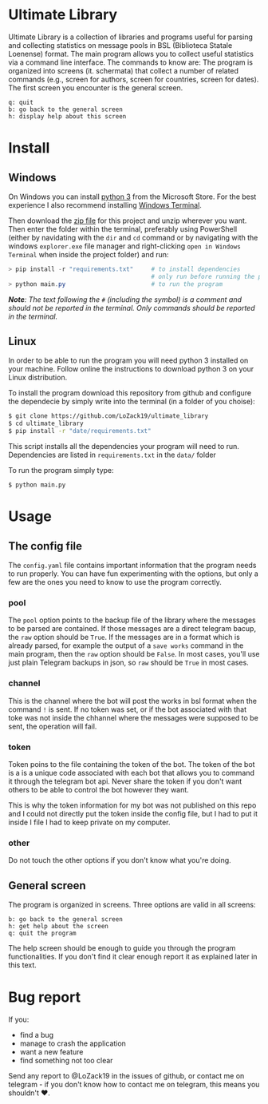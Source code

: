 # Ultimate Library

Ultimate Library is a collection of libraries and programs useful for parsing and collecting statistics on message pools in BSL (Biblioteca Statale Loenense) format. The main program allows you to collect useful statistics via a command line interface. The commands to know are:
The program is organized into screens (it. schermata) that collect a number of related commands (e.g., screen for authors, screen for countries, screen for dates). The first screen you encounter is the general screen.
```
q: quit
b: go back to the general screen
h: display help about this screen
```

# Install

## Windows

On Windows you can install [python 3](https://www.microsoft.com/en-us/p/python-39/9p7qfqmjrfp7) from the Microsoft Store. For the best experience I also recommend installing [Windows Terminal](https://www.microsoft.com/en-us/p/windows-terminal/9n0dx20hk701?rtc=1&activetab=pivot:overviewtab).

Then download the [zip file](https://github.com/LoZack19/ultimate_library/archive/refs/heads/master.zip) for this project and unzip wherever you want. Then enter the folder within the terminal, preferably using PowerShell (either by navidating with the `dir` and `cd` command or by navigating with the windows `explorer.exe` file manager and right-clicking `open in Windows Terminal` when inside the project folder) and run:

```PowerShell
> pip install -r "requirements.txt"     # to install dependencies
                                        # only run before running the program for the firs time
> python main.py                        # to run the program
```

_**Note**: The text following the `#` (including the symbol) is a comment and should not be reported in the terminal.
Only commands should be reported in the terminal._

## Linux

In order to be able to run the program you will need python 3 installed on your machine. Follow online the instructions to download python 3 on your Linux distribution.

To install the program download this repository from github and configure the dependecie by simply write into the terminal (in a folder of you choise):
```bash
$ git clone https://github.com/LoZack19/ultimate_library
$ cd ultimate_library
$ pip install -r "date/requirements.txt"
```

This script installs all the dependencies your program will need to run. Dependencies are listed in `requirements.txt` in the `data/` folder

To run the program simply type:
```
$ python main.py
```

# Usage

## The config file

The `config.yaml` file contains important information that the program needs to run properly. You can have fun experimenting with the options, but only a few are the ones you need to know to use the program correctly.

### pool

The `pool` option points to the backup file of the library where the messages to be parsed are contained. If those messages are a direct telegram bacup, the `raw` option should be `True`. If the messages are in a format which is already parsed, for example the output of a `save works` command in the main program, then the `raw` option should be `False`. In most cases, you'll use just plain Telegram backups in json, so `raw` should be `True` in most cases.

### channel

This is the channel where the bot will post the works in bsl format when the command `!` is sent. If no token was set, or if the bot associated with that toke was not inside the chhannel where the messages were supposed to be sent, the operation will fail.

### token

Token poins to the file containing the token of the bot. The token of the bot is a is a unique code associated with each bot that allows you to command it through the telegram bot api. Never share the token if you don't want others to be able to control the bot however they want.

This is why the token information for my bot was not published on this repo and I could not directly put the token inside the config file, but I had to put it inside I file I had to keep private on my computer.

### other

Do not touch the other options if you don't know what you're doing.

## General screen

The program is organized in screens. Three options are valid in all screens:
```
b: go back to the general screen
h: get help about the screen
q: quit the program
```

The help screen should be enough to guide you through the program functionalities. If you don't find it clear enough report it as explained later in this text.

# Bug report

If you:

- find a bug
- manage to crash the application
- want a new feature
- find something not too clear

Send any report to @LoZack19 in the issues of github, or contact me on telegram - if you don't know how to contact me on telegram, this means you shouldn't ❤️.
